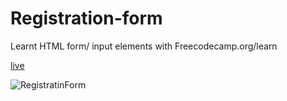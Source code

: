 # Registration-form

Learnt HTML form/ input elements with Freecodecamp.org/learn

[live](https://z-registration-form.netlify.app/)

![RegistratinForm](https://user-images.githubusercontent.com/110910838/209643955-230b523e-7a9d-4d5b-bb0d-e17cc5b90618.png)
